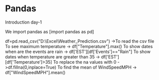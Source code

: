 # Pandas
Introduction day-1

We import pandas as [import pandas as pd]

df=pd.read_csv("D:\Excel\Weather_Prediction.csv") ->To read the csv file
To see maximum temperature -> df["Temperature"].max()
To show dates when are the events are rain -> df['EST'][df['Events']=="Rain"]
To show dates when temperature are greater than 35 -> df['EST'][df['Temperature']>35]
To replace the na values with 0 ->df.fillna(0,inplace=True)
To find the mean of WindSpeedMPH -> df["WindSpeedMPH"].mean()
